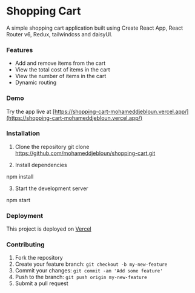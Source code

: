 # Shopping Cart


A simple shopping cart application built using Create React App, React Router v6, Redux, tailwindcss and daisyUI.

### Features

- Add and remove items from the cart
- View the total cost of items in the cart
- View the number of items in the cart
- Dynamic routing

### Demo

Try the app live at [https://shopping-cart-mohameddjebloun.vercel.app/](https://shopping-cart-mohameddjebloun.vercel.app/)

### Installation

1. Clone the repository
git clone https://github.com/mohameddjebloun/shopping-cart.git

2. Install dependencies

npm install


3. Start the development server

npm start


### Deployment

This project is deployed on [Vercel](https://vercel.com/)

### Contributing

1. Fork the repository
2. Create your feature branch: `git checkout -b my-new-feature`
3. Commit your changes: `git commit -am 'Add some feature'`
4. Push to the branch: `git push origin my-new-feature`
5. Submit a pull request
